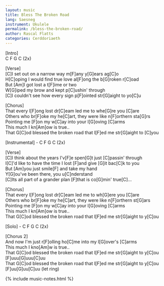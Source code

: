 ```yaml
---
layout: music
title: Bless The Broken Road
lang: Saesneg
instrument: Ukulele
permalink: /bless-the-broken-road/
author: Rascal Flatts
categories: Cerddoriaeth
---
```

[Intro]  
C F G C (2x)  
  
[Verse]  
[C]I set out on a narrow way m[F]any y[G]ears ag[C]o  
H[C]oping I would find true love al[F]ong the b[G]roken r[C]oad  
But [Am]I got lost a t[F]ime or two  
W[G]iped my brow and kept p[C]ushin' through  
[C]I couldn't see how every sign p[F]ointed str[G]aight to yo[C]u  
  
[Chorus]  
That every l[F]ong lost dr[C]eam led me to whe[G]re you [C]are  
Others who br[F]oke my he[C]art, they were like n[F]orthern sta[G]rs  
Pointing me [F]on my w[C]ay into your l[G]oving [C]arms  
This much I kn[Am]ow is true..  
That G[C]od blessed the broken road that l[F]ed me str[G]aight to [C]you  
  
[Instrumental] - C F G C (2x)  
  
[Verse]  
[C]I think about the years I'v[F]e spen[G]t just [C]passin' through  
I[C]'d like to have the time I lost [F]and give [G]it bac[C]k to you  
But [Am]you just smile[F] and take my hand  
Y[G]ou've been there, you u[C]nderstand  
[C]Its all part of a grander plan [F]that is co[G]min' true[C]...  
  
[Chorus]  
That every l[F]ong lost dr[C]eam led me to wh[G]ere you [C]are  
Others who br[F]oke my he[C]art, they were like n[F]orthern st[G]ars  
Pointing me [F]on my w[C]ay into your l[G]oving [C]arms  
This much I kn[Am]ow is true..  
That G[C]od blessed the broken road that l[F]ed me str[G]aight to y[C]ou  
  
[Solo] - C F G C (2x)  
  
[Chorus 2]  
And now I'm just r[F]olling ho[C]me into my l[G]over's [C]arms  
This much I kno[Am]w is true..  
That G[C]od blessed the broken road that l[F]ed me str[G]aight to y[C]ou [F]uuu[G]uuu[C]uu  
That G[C]od blessed the broken road that l[F]ed me str[G]aight to y[C]ou [F]uu[G]uu[C]uu (let ring)  

{% include music-notes.html %}